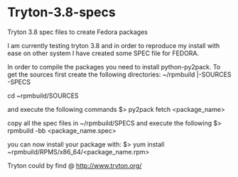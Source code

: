 # Tryton-3.8-specs
Tryton 3.8 spec files to create Fedora packages

I am currently testing tryton 3.8 and in order to reproduce my install with ease on other system I have created some SPEC file for FEDORA.

In order to compile the packages you need to install python-py2pack. To get the sources first create the following directories:
~/rpmbuild
 |-SOURCES
 \-SPECS
  
cd ~rpmbuild/SOURCES

and execute the following commands
$> py2pack fetch <package_name>

copy all the spec files in ~/rpmbuild/SPECS and execute the following
$> rpmbuild -bb <package_name.spec>

you can now install your package with:
$> yum install ~rpmbuild/RPMS/x86_64/<package_name.rpm>

Tryton could by find @ http://www.tryton.org/
